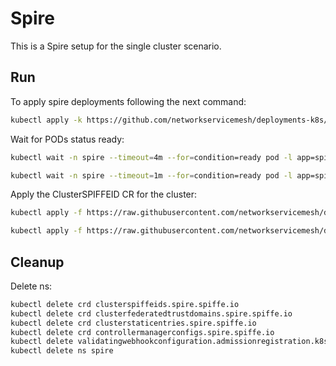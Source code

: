 # Spire

This is a Spire setup for the single cluster scenario.

## Run

To apply spire deployments following the next command:
```bash
kubectl apply -k https://github.com/networkservicemesh/deployments-k8s/examples/spire/single_cluster?ref=dc5d993d0aaf02d20e142aacf180cf74b2641d6f
```

Wait for PODs status ready:
```bash
kubectl wait -n spire --timeout=4m --for=condition=ready pod -l app=spire-server
```
```bash
kubectl wait -n spire --timeout=1m --for=condition=ready pod -l app=spire-agent
```
Apply the ClusterSPIFFEID CR for the cluster:
```bash
kubectl apply -f https://raw.githubusercontent.com/networkservicemesh/deployments-k8s/dc5d993d0aaf02d20e142aacf180cf74b2641d6f/examples/spire/single_cluster/clusterspiffeid-template.yaml
```

```bash
kubectl apply -f https://raw.githubusercontent.com/networkservicemesh/deployments-k8s/dc5d993d0aaf02d20e142aacf180cf74b2641d6f/examples/spire/base/clusterspiffeid-webhook-template.yaml
```

## Cleanup

Delete ns:
```bash
kubectl delete crd clusterspiffeids.spire.spiffe.io
kubectl delete crd clusterfederatedtrustdomains.spire.spiffe.io
kubectl delete crd clusterstaticentries.spire.spiffe.io
kubectl delete crd controllermanagerconfigs.spire.spiffe.io
kubectl delete validatingwebhookconfiguration.admissionregistration.k8s.io/spire-controller-manager-webhook
kubectl delete ns spire
```
